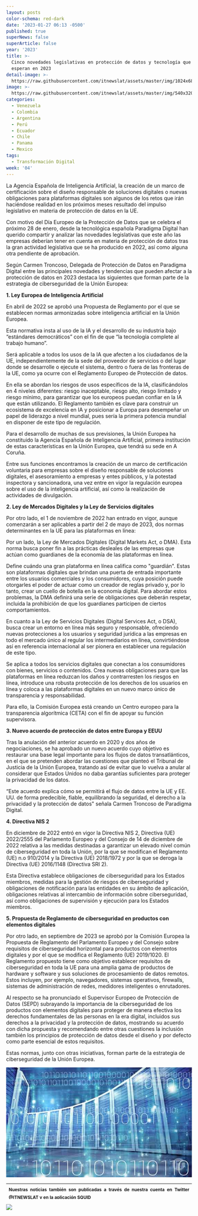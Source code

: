 ```yaml
---
layout: posts
color-schema: red-dark
date: '2023-01-27 06:13 -0500'
published: true
superNews: false
superArticle: false
year: '2023'
title: >-
  Cinco novedades legislativas en protección de datos y tecnología que nos
  esperan en 2023
detail-image: >-
  https://raw.githubusercontent.com/itnewslat/assets/master/img/1024x680/Almacenamiento-datos-g.jpg
image: >-
  https://raw.githubusercontent.com/itnewslat/assets/master/img/540x320/Almacenamiento-datos-p.jpg
categories:
  - Venezuela
  - Colombia
  - Argentina
  - Perú
  - Ecuador
  - Chile
  - Panama
  - Mexico
tags:
  - Transformación Digital
week: '04'
---
```

La Agencia Española de Inteligencia Artificial, la creación de un marco de certificación sobre el diseño responsable de soluciones digitales o nuevas obligaciones para plataformas digitales son algunos de los retos que irán haciéndose realidad en los próximos meses resultado del impulso legislativo en materia de protección de datos en la UE.

Con motivo del Día Europeo de la Protección de Datos que se celebra el próximo 28 de enero, desde la tecnológica española  Paradigma Digital  han querido compartir y analizar las novedades legislativas que este año las empresas deberían tener en cuenta en materia de protección de datos tras la gran actividad legislativa que se ha producido en 2022, así como alguna otra pendiente de aprobación.

Según Carmen Troncoso, Delegada de Protección de Datos en Paradigma Digital entre las principales novedades y tendencias que pueden afectar a la protección de datos en 2023 destaca las siguientes que forman parte de la estrategia de ciberseguridad de la Unión Europea:

**1.     Ley Europea de Inteligencia Artificial**

En abril de 2022 se aprobó una Propuesta de Reglamento por el que se establecen normas armonizadas sobre inteligencia artificial en la Unión Europea.

Esta normativa insta al uso de la IA y el desarrollo de su industria bajo “estándares democráticos” con el fin de que “la tecnología complete al trabajo humano”.

Será aplicable a todos los usos de la IA que afecten a los ciudadanos de la UE, independientemente de la sede del proveedor de servicios o del lugar donde se desarrolle o ejecute el sistema, dentro o fuera de las fronteras de la UE, como ya ocurre con el Reglamento Europeo de Protección de datos.

En ella se abordan los riesgos de usos específicos de la IA, clasificándolos en 4 niveles diferentes: riesgo inaceptable, riesgo alto, riesgo limitado y riesgo mínimo, para garantizar que los europeos puedan confiar en la IA que están utilizando. El Reglamento también es clave para construir un ecosistema de excelencia en IA y posicionar a Europa para desempeñar un papel de liderazgo a nivel mundial, pues sería la primera potencia mundial en disponer de este tipo de regulación.

Para el desarrollo de muchas de sus previsiones, la Unión Europea ha constituido la Agencia Española de Inteligencia Artificial, primera institución de estas características en la Unión Europea, que tendrá su sede en A Coruña.

Entre sus funciones encontramos la creación de un marco de certificación voluntaria para empresas sobre el diseño responsable de soluciones digitales, el asesoramiento a empresas y entes públicos, y la potestad inspectora y sancionadora, una vez entre en vigor la regulación europea sobre el uso de la inteligencia artificial, así como la realización de actividades de divulgación.

**2.     Ley de Mercados Digitales y la Ley de Servicios digitales**

Por otro lado, el 1 de noviembre de 2022 han entrado en vigor, aunque comenzarán a ser aplicables a partir del 2 de mayo de 2023, dos normas determinantes en la UE para las plataformas en línea:

Por un lado, la Ley de Mercados Digitales (Digital Markets Act, o DMA). Esta norma busca poner fin a las prácticas desleales de las empresas que actúan como guardianes de la economía de las plataformas en línea.

Define cuándo una gran plataforma en línea califica como "guardián". Estas son plataformas digitales que brindan una puerta de entrada importante entre los usuarios comerciales y los consumidores, cuya posición puede otorgarles el poder de actuar como un creador de reglas privado y, por lo tanto, crear un cuello de botella en la economía digital. Para abordar estos problemas, la DMA definirá una serie de obligaciones que deberán respetar, incluida la prohibición de que los guardianes participen de ciertos comportamientos.

En cuanto a la Ley de Servicios Digitales (Digital Services Act, o DSA), busca crear un entorno en línea más seguro y responsable, ofreciendo nuevas protecciones a los usuarios y seguridad jurídica a las empresas en todo el mercado único al regular los intermediarios en línea, convirtiéndose así en referencia internacional al ser pionera en establecer una regulación de este tipo.

Se aplica a todos los servicios digitales que conectan a los consumidores con bienes, servicios o contenidos. Crea nuevas obligaciones para que las plataformas en línea reduzcan los daños y contrarresten los riesgos en línea, introduce una robusta protección de los derechos de los usuarios en línea y coloca a las plataformas digitales en un nuevo marco único de transparencia y responsabilidad.

Para ello, la Comisión Europea está creando un Centro europeo para la transparencia algorítmica (CETA) con el fin de apoyar su función supervisora. 

**3.     Nuevo acuerdo de protección de datos entre Europa y EEUU**

Tras la anulación del anterior acuerdo en 2020 y dos años de negociaciones, se ha aprobado un nuevo acuerdo cuyo objetivo es restaurar una base legal importante para los flujos de datos transatlánticos, en el que se pretenden abordar las cuestiones que planteó el Tribunal de Justicia de la Unión Europea, tratando así de evitar que lo vuelva a anular al considerar que Estados Unidos no daba garantías suficientes para proteger la privacidad de los datos.

“Este acuerdo explica cómo se permitirá el flujo de datos entre la UE y EE. UU. de forma predecible, fiable, equilibrando la seguridad, el derecho a la privacidad y la protección de datos" señala Carmen Troncoso de Paradigma Digital.

**4.     Directiva NIS 2**

En diciembre de 2022 entró en vigor la Directiva NIS 2, Directiva (UE) 2022/2555 del Parlamento Europeo y del Consejo de 14 de diciembre de 2022 relativa a las medidas destinadas a garantizar un elevado nivel común de ciberseguridad en toda la Unión, por la que se modifican el Reglamento (UE) n.o 910/2014 y la Directiva (UE) 2018/1972 y por la que se deroga la Directiva (UE) 2016/1148 (Directiva SRI 2).

Esta Directiva establece obligaciones de ciberseguridad para los Estados miembros, medidas para la gestión de riesgos de ciberseguridad y obligaciones de notificación para las entidades en su ámbito de aplicación, obligaciones relativas al intercambio de información sobre ciberseguridad, así como obligaciones de supervisión y ejecución para los Estados miembros.

**5.     Propuesta de Reglamento de ciberseguridad en productos con elementos digitales**

Por otro lado, en septiembre de 2023 se aprobó por la Comisión Europea la Propuesta de Reglamento del Parlamento Europeo y del Consejo sobre requisitos de ciberseguridad horizontal para productos con elementos digitales y por el que se modifica el Reglamento (UE) 2019/1020. El Reglamento propuesto tiene como objetivo establecer requisitos de ciberseguridad en toda la UE para una amplia gama de productos de hardware y software y sus soluciones de procesamiento de datos remotos. Estos incluyen, por ejemplo, navegadores, sistemas operativos, firewalls, sistemas de administración de redes, medidores inteligentes o enrutadores.

Al respecto se ha pronunciado el Supervisor Europeo de Protección de Datos (SEPD) subrayando la importancia de la ciberseguridad de los productos con elementos digitales para proteger de manera efectiva los derechos fundamentales de las personas en la era digital, incluidos sus derechos a la privacidad y la protección de datos, mostrando su acuerdo con dicha propuesta y recomendando entre otras cuestiones la inclusión también los principios de protección de datos desde el diseño y por defecto como parte esencial de estos requisitos.

Estas normas, junto con otras iniciativas, forman parte de la estrategia de ciberseguridad de la Unión Europea.

![](https://raw.githubusercontent.com/itnewslat/assets/master/img/540x320/Almacenamiento-datos-p.jpg)

<table style="height: 42px;" width="569">
<tbody>
<tr>
<td style="text-align: justify;"><sub><strong>Nuestras noticias también son publicadas a través de nuestra cuenta en Twitter <a href="https://twitter.com/itnewslat?lang=es">@ITNEWSLAT</a> y en la aplicación <a href="https://squidapp.co/en/">SQUID</a></strong></sub></td>
</tr>
</tbody>
</table>

<img src="https://tracker.metricool.com/c3po.jpg?hash=56f88a41e39ab42c063cc51676587a04"/>